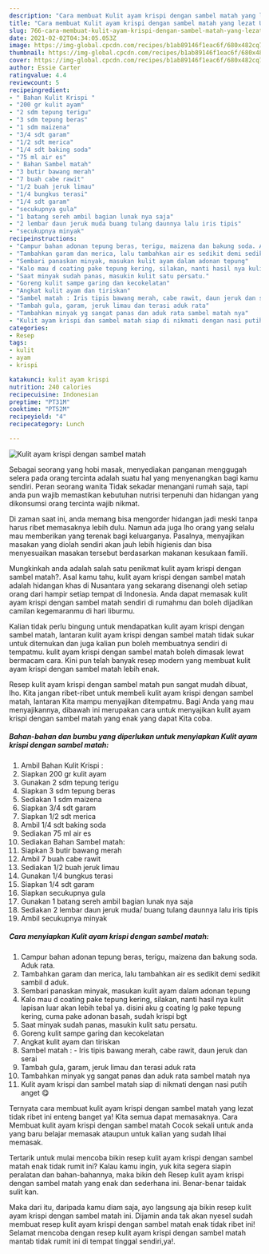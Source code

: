 ```yaml
---
description: "Cara membuat Kulit ayam krispi dengan sambel matah yang lezat Untuk Jualan"
title: "Cara membuat Kulit ayam krispi dengan sambel matah yang lezat Untuk Jualan"
slug: 766-cara-membuat-kulit-ayam-krispi-dengan-sambel-matah-yang-lezat-untuk-jualan
date: 2021-02-02T04:34:05.053Z
image: https://img-global.cpcdn.com/recipes/b1ab89146f1eac6f/680x482cq70/kulit-ayam-krispi-dengan-sambel-matah-foto-resep-utama.jpg
thumbnail: https://img-global.cpcdn.com/recipes/b1ab89146f1eac6f/680x482cq70/kulit-ayam-krispi-dengan-sambel-matah-foto-resep-utama.jpg
cover: https://img-global.cpcdn.com/recipes/b1ab89146f1eac6f/680x482cq70/kulit-ayam-krispi-dengan-sambel-matah-foto-resep-utama.jpg
author: Essie Carter
ratingvalue: 4.4
reviewcount: 5
recipeingredient:
- " Bahan Kulit Krispi "
- "200 gr kulit ayam"
- "2 sdm tepung terigu"
- "3 sdm tepung beras"
- "1 sdm maizena"
- "3/4 sdt garam"
- "1/2 sdt merica"
- "1/4 sdt baking soda"
- "75 ml air es"
- " Bahan Sambel matah"
- "3 butir bawang merah"
- "7 buah cabe rawit"
- "1/2 buah jeruk limau"
- "1/4 bungkus terasi"
- "1/4 sdt garam"
- "secukupnya gula"
- "1 batang sereh ambil bagian lunak nya saja"
- "2 lembar daun jeruk muda buang tulang daunnya lalu iris tipis"
- "secukupnya minyak"
recipeinstructions:
- "Campur bahan adonan tepung beras, terigu, maizena dan bakung soda. Aduk rata."
- "Tambahkan garam dan merica, lalu tambahkan air es sedikit demi sedikit sambil d aduk."
- "Sembari panaskan minyak, masukan kulit ayam dalam adonan tepung"
- "Kalo mau d coating pake tepung kering, silakan, nanti hasil nya kulit lapisan luar akan lebih tebal ya. disini aku g coating lg pake tepung kering, cuma pake adonan basah, sudah krispi bgt"
- "Saat minyak sudah panas, masukin kulit satu persatu."
- "Goreng kulit sampe garing dan kecokelatan"
- "Angkat kulit ayam dan tiriskan"
- "Sambel matah : Iris tipis bawang merah, cabe rawit, daun jeruk dan serai"
- "Tambah gula, garam, jeruk limau dan terasi aduk rata"
- "Tambahkan minyak yg sangat panas dan aduk rata sambel matah nya"
- "Kulit ayam krispi dan sambel matah siap di nikmati dengan nasi putih anget 😋"
categories:
- Resep
tags:
- kulit
- ayam
- krispi

katakunci: kulit ayam krispi 
nutrition: 240 calories
recipecuisine: Indonesian
preptime: "PT31M"
cooktime: "PT52M"
recipeyield: "4"
recipecategory: Lunch

---
```



![Kulit ayam krispi dengan sambel matah](https://img-global.cpcdn.com/recipes/b1ab89146f1eac6f/680x482cq70/kulit-ayam-krispi-dengan-sambel-matah-foto-resep-utama.jpg)

Sebagai seorang yang hobi masak, menyediakan panganan menggugah selera pada orang tercinta adalah suatu hal yang menyenangkan bagi kamu sendiri. Peran seorang  wanita Tidak sekadar menangani rumah saja, tapi anda pun wajib memastikan kebutuhan nutrisi terpenuhi dan hidangan yang dikonsumsi orang tercinta wajib nikmat.

Di zaman  saat ini, anda memang bisa mengorder hidangan jadi meski tanpa harus ribet memasaknya lebih dulu. Namun ada juga lho orang yang selalu mau memberikan yang terenak bagi keluarganya. Pasalnya, menyajikan masakan yang diolah sendiri akan jauh lebih higienis dan bisa menyesuaikan masakan tersebut berdasarkan makanan kesukaan famili. 



Mungkinkah anda adalah salah satu penikmat kulit ayam krispi dengan sambel matah?. Asal kamu tahu, kulit ayam krispi dengan sambel matah adalah hidangan khas di Nusantara yang sekarang disenangi oleh setiap orang dari hampir setiap tempat di Indonesia. Anda dapat memasak kulit ayam krispi dengan sambel matah sendiri di rumahmu dan boleh dijadikan camilan kegemaranmu di hari liburmu.

Kalian tidak perlu bingung untuk mendapatkan kulit ayam krispi dengan sambel matah, lantaran kulit ayam krispi dengan sambel matah tidak sukar untuk ditemukan dan juga kalian pun boleh membuatnya sendiri di tempatmu. kulit ayam krispi dengan sambel matah boleh dimasak lewat bermacam cara. Kini pun telah banyak resep modern yang membuat kulit ayam krispi dengan sambel matah lebih enak.

Resep kulit ayam krispi dengan sambel matah pun sangat mudah dibuat, lho. Kita jangan ribet-ribet untuk membeli kulit ayam krispi dengan sambel matah, lantaran Kita mampu menyajikan ditempatmu. Bagi Anda yang mau menyajikannya, dibawah ini merupakan cara untuk menyajikan kulit ayam krispi dengan sambel matah yang enak yang dapat Kita coba.

<!--inarticleads1-->

##### Bahan-bahan dan bumbu yang diperlukan untuk menyiapkan Kulit ayam krispi dengan sambel matah:

1. Ambil  Bahan Kulit Krispi :
1. Siapkan 200 gr kulit ayam
1. Gunakan 2 sdm tepung terigu
1. Siapkan 3 sdm tepung beras
1. Sediakan 1 sdm maizena
1. Siapkan 3/4 sdt garam
1. Siapkan 1/2 sdt merica
1. Ambil 1/4 sdt baking soda
1. Sediakan 75 ml air es
1. Sediakan  Bahan Sambel matah:
1. Siapkan 3 butir bawang merah
1. Ambil 7 buah cabe rawit
1. Sediakan 1/2 buah jeruk limau
1. Gunakan 1/4 bungkus terasi
1. Siapkan 1/4 sdt garam
1. Siapkan secukupnya gula
1. Gunakan 1 batang sereh ambil bagian lunak nya saja
1. Sediakan 2 lembar daun jeruk muda/ buang tulang daunnya lalu iris tipis
1. Ambil secukupnya minyak




<!--inarticleads2-->

##### Cara menyiapkan Kulit ayam krispi dengan sambel matah:

1. Campur bahan adonan tepung beras, terigu, maizena dan bakung soda. Aduk rata.
1. Tambahkan garam dan merica, lalu tambahkan air es sedikit demi sedikit sambil d aduk.
1. Sembari panaskan minyak, masukan kulit ayam dalam adonan tepung
1. Kalo mau d coating pake tepung kering, silakan, nanti hasil nya kulit lapisan luar akan lebih tebal ya. disini aku g coating lg pake tepung kering, cuma pake adonan basah, sudah krispi bgt
1. Saat minyak sudah panas, masukin kulit satu persatu.
1. Goreng kulit sampe garing dan kecokelatan
1. Angkat kulit ayam dan tiriskan
1. Sambel matah : - Iris tipis bawang merah, cabe rawit, daun jeruk dan serai
1. Tambah gula, garam, jeruk limau dan terasi aduk rata
1. Tambahkan minyak yg sangat panas dan aduk rata sambel matah nya
1. Kulit ayam krispi dan sambel matah siap di nikmati dengan nasi putih anget 😋




Ternyata cara membuat kulit ayam krispi dengan sambel matah yang lezat tidak ribet ini enteng banget ya! Kita semua dapat memasaknya. Cara Membuat kulit ayam krispi dengan sambel matah Cocok sekali untuk anda yang baru belajar memasak ataupun untuk kalian yang sudah lihai memasak.

Tertarik untuk mulai mencoba bikin resep kulit ayam krispi dengan sambel matah enak tidak rumit ini? Kalau kamu ingin, yuk kita segera siapin peralatan dan bahan-bahannya, maka bikin deh Resep kulit ayam krispi dengan sambel matah yang enak dan sederhana ini. Benar-benar taidak sulit kan. 

Maka dari itu, daripada kamu diam saja, ayo langsung aja bikin resep kulit ayam krispi dengan sambel matah ini. Dijamin anda tak akan nyesel sudah membuat resep kulit ayam krispi dengan sambel matah enak tidak ribet ini! Selamat mencoba dengan resep kulit ayam krispi dengan sambel matah mantab tidak rumit ini di tempat tinggal sendiri,ya!.

